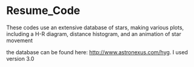 # Resume_Code
These codes use an extensive database of stars, making various 
plots, including a H-R diagram, distance histogram, and an animation of star movement


the database can be found here: http://www.astronexus.com/hyg. I used version 3.0
